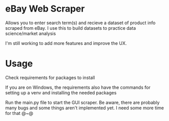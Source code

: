 # eBay Web Scraper
Allows you to enter search term(s) and recieve a dataset of product info scraped from eBay.
I use this to build datasets to practice data science/market analysis

I'm still working to add more features and improve the UX.

# Usage
Check requirements for packages to install

If you are on Windows, the requirements also have the commands for setting up a venv and installing the needed packages

Run the main.py file to start the GUI scraper.
Be aware, there are probably many bugs and some things aren't implemented yet. I need some more time for that @~@
